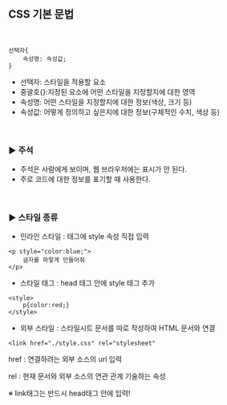 ## CSS 기본 문법

<br>

```
선택자{
	속성명: 속성값;
}
```

- 선택자: 스타일을 적용할 요소
- 중괄호{}:지정된 요소에 어떤 스타일을 지정할지에 대한 영역
- 속성명: 어떤 스타일을 지정할지에 대한 정보(색상, 크기 등) 
- 속성값: 어떻게 정의하고 싶은지에 대한 정보(구체적인 수치, 색상 등)

<br>

### ▶ 주석

- 주석은 사람에게 보이며, 웹 브라우저에는 표시가 안 된다.
- 주로 코드에 대한 정보를 표기할 때 사용한다.

<br>

### ▶ 스타일 종류

- 인라인 스타일 : 태그에 style 속성 직접 입력

```
<p style="color:blue;">
	글자를 파랗게 만들어줘
</p>
```

- 스타일 태그 : head 태그 안에 style 태그 추가

```
<style>
	p{color:red;}
</style>
```

- 외부 스타일 : 스타일시트 문서를 따로 작성하여 HTML 문서와 연결

```
<link href="./style.css" rel="stylesheet"
```

href : 연결하려는 외부 소스의 url 입력

rel : 현재 문서와 외부 소스의 연관 관계 기술하는 속성

※ link태그는 반드시 head태그 안에 입력!